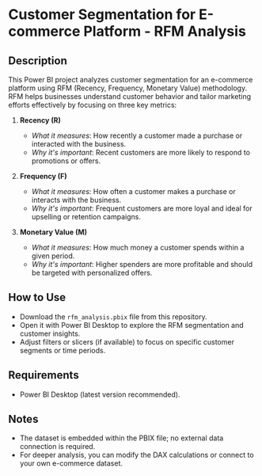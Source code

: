 # Customer Segmentation for E-commerce Platform - RFM Analysis

## Description
This Power BI project analyzes customer segmentation for an e-commerce platform using RFM (Recency, Frequency, Monetary Value) methodology. RFM helps businesses understand customer behavior and tailor marketing efforts effectively by focusing on three key metrics:

1. **Recency (R)**  
   - *What it measures*: How recently a customer made a purchase or interacted with the business.  
   - *Why it's important*: Recent customers are more likely to respond to promotions or offers.

2. **Frequency (F)**  
   - *What it measures*: How often a customer makes a purchase or interacts with the business.  
   - *Why it's important*: Frequent customers are more loyal and ideal for upselling or retention campaigns.

3. **Monetary Value (M)**  
   - *What it measures*: How much money a customer spends within a given period.  
   - *Why it's important*: Higher spenders are more profitable and should be targeted with personalized offers.

## How to Use
- Download the `rfm_analysis.pbix` file from this repository.
- Open it with Power BI Desktop to explore the RFM segmentation and customer insights.
- Adjust filters or slicers (if available) to focus on specific customer segments or time periods.

## Requirements
- Power BI Desktop (latest version recommended).

## Notes
- The dataset is embedded within the PBIX file; no external data connection is required.
- For deeper analysis, you can modify the DAX calculations or connect to your own e-commerce dataset.
